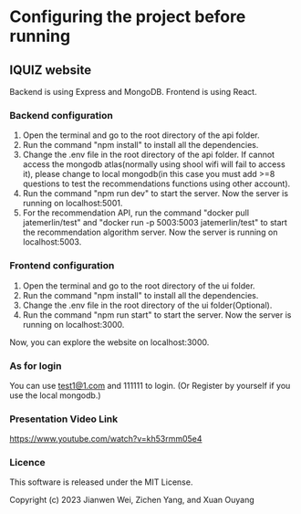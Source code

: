 # Configuring the project before running

## IQUIZ website

Backend is using Express and MongoDB. Frontend is using React.

### Backend configuration

1. Open the terminal and go to the root directory of the api folder.
2. Run the command "npm install" to install all the dependencies.
3. Change the .env file in the root directory of the api folder. If cannot access the mongodb atlas(normally using shool wifi will fail to access it), please change to local mongodb(in this case you must add >=8 questions to test the recommendations functions using other account).
4. Run the command "npm run dev" to start the server. Now the server is running on localhost:5001.
5. For the recommendation API, run the command "docker pull jatemerlin/test" and "docker run -p 5003:5003 jatemerlin/test" to start the recommendation algorithm server. Now the server is running on localhost:5003.

### Frontend configuration

1. Open the terminal and go to the root directory of the ui folder.
2. Run the command "npm install" to install all the dependencies.
3. Change the .env file in the root directory of the ui folder(Optional).
4. Run the command "npm run start" to start the server. Now the server is running on localhost:3000.

Now, you can explore the website on localhost:3000.

### As for login
You can use test1@1.com and 111111 to login. (Or Register by yourself if you use the local mongodb.)

### Presentation Video Link
https://www.youtube.com/watch?v=kh53rmm05e4

### Licence
This software is released under the MIT License.

Copyright (c) 2023 Jianwen Wei, Zichen Yang, and Xuan Ouyang
